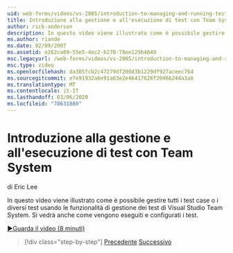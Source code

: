 ```yaml
---
uid: web-forms/videos/vs-2005/introduction-to-managing-and-running-tests-with-team-system
title: Introduzione alla gestione e all'esecuzione di test con Team System | Microsoft Docs
author: rick-anderson
description: In questo video viene illustrato come è possibile gestire tutti i test case o i diversi test usando le funzionalità di gestione dei test di Visual Studio Team System. Si vedrà anche...
ms.author: riande
ms.date: 02/09/2007
ms.assetid: e262ca69-55e5-4ec2-b278-78ee129b4649
msc.legacyurl: /web-forms/videos/vs-2005/introduction-to-managing-and-running-tests-with-team-system
msc.type: video
ms.openlocfilehash: da305fcb2c47279df200d3b1229df927aceec764
ms.sourcegitcommit: e7e91932a6e91a63e2e46417626f39d6b244a3ab
ms.translationtype: MT
ms.contentlocale: it-IT
ms.lasthandoff: 03/06/2020
ms.locfileid: "78631880"
---
```

# <a name="introduction-to-managing-and-running-tests-with-team-system"></a>Introduzione alla gestione e all'esecuzione di test con Team System

di Eric Lee

In questo video viene illustrato come è possibile gestire tutti i test case o i diversi test usando le funzionalità di gestione dei test di Visual Studio Team System. Si vedrà anche come vengono eseguiti e configurati i test.

[&#9654;Guarda il video (8 minuti)](https://channel9.msdn.com/Blogs/ASP-NET-Site-Videos/introduction-to-managing-and-running-tests-with-team-system)

> [!div class="step-by-step"]
> [Precedente](introduction-to-manual-testing-with-team-system.md)
> [Successivo](measuring-the-business-value-of-ajax.md)
